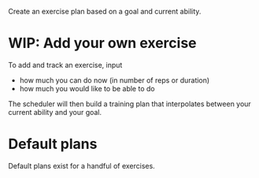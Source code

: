 Create an exercise plan based on a goal and current ability.

# WIP: Add your own exercise

To add and track an exercise, input
- how much you can do now (in number of reps or duration)
- how much you would like to be able to do

The scheduler will then build a training plan that interpolates between your
current ability and your goal. 

# Default plans

Default plans exist for a handful of exercises.
